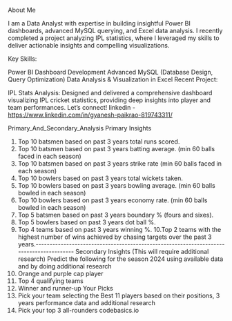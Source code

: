 About Me

I am a Data Analyst with expertise in building insightful Power BI dashboards, advanced MySQL querying, and Excel data analysis. I recently completed a project analyzing IPL statistics, where I leveraged my skills to deliver actionable insights and compelling visualizations.

Key Skills:

Power BI Dashboard Development
Advanced MySQL (Database Design, Query Optimization)
Data Analysis & Visualization in Excel
Recent Project:

IPL Stats Analysis: Designed and delivered a comprehensive dashboard visualizing IPL cricket statistics, providing deep insights into player and team performances.
Let’s connect! 
linkedin - https://www.linkedin.com/in/gyanesh-paikrao-819743311/



Primary_And_Secondary_Analysis
 Primary Insights
 1. Top 10 batsmen based on past 3 years total runs scored.
 2. Top 10 batsmen based on past 3 years batting average. (min 60 balls faced in
 each season)
 3. Top 10 batsmen based on past 3 years strike rate (min 60 balls faced in each
 season)
 4. Top 10 bowlers based on past 3 years total wickets taken.
 5. Top 10 bowlers based on past 3 years bowling average. (min 60 balls bowled in
 each season)
 6. Top 10 bowlers based on past 3 years economy rate. (min 60 balls bowled in
 each season)
 7. Top 5 batsmen based on past 3 years boundary % (fours and sixes).
 8. Top 5 bowlers based on past 3 years dot ball %.
 9. Top 4 teams based on past 3 years winning %.
 10.Top 2 teams with the highest number of wins achieved by chasing targets over
 the past 3 years.----------------------------------------------------------------------------------------
Secondary Insights (This will require additional research)
 Predict the following for the season 2024 using available data and by doing additional
 research
 1. Orange and purple cap player
 2. Top 4 qualifying teams
 3. Winner and runner-up
 Your Picks
 4. Pick your team selecting the Best 11 players based on their positions, 3 years
 performance data and additional research
 5. Pick your top 3 all-rounders
 codebasics.io
